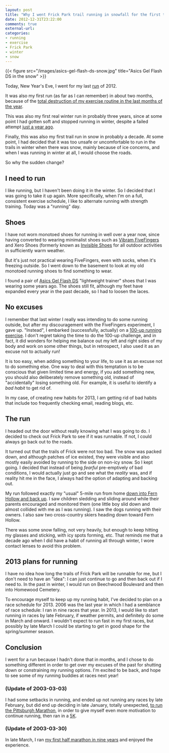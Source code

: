 ```yaml
---
layout: post
title: "Why I went Frick Park trail running in snowfall for the first time in a decade"
date: 2012-12-31T23:22:00
comments: true
external-url: 
categories: 
- running
- exercise
- Frick Park
- winter
- snow
---
```

{{< figure src="/images/asics-gel-flash-ds-snow.jpg" title="Asics Gel Flash DS in the snow" >}}

Today, New Year's Eve, I went for my last [run](/blog/categories/running/) of 2012.

It was also my first run (as far as I can remember) in about two months, because of the [total destruction of my exercise routine in the last months of the year](/blog/2012/12/28/meditations-on-climbing-the-36-floors-of-the-pitt-cathedral-of-learning/).

This was also my first real winter run in probably three years, since at some point I had gotten soft and stopped running in winter, despite a failed attempt [just a year ago](/blog/2012/01/02/new-experiment-for-a-new-year-winter-running-in-vibram-fivefingers-shoes/).

Finally, this was also my first trail run in snow in probably a decade. At some point, I had decided that it was too unsafe or uncomfortable to run in the trails in winter when there was snow, mainly because of ice concerns, and when I was running in winter at all, I would choose the roads.

So why the sudden change?

<!--more-->

## I need to run

I like running, but I haven't been doing it in the winter. So I decided that I was going to take it up again. More specifically, when I'm on a full, consistent exercise schedule, I like to alternate running with strength training. Today was a "running" day.

## Shoes

I have not worn monotoed shoes for running in well over a year now, since having converted to wearing minimalist shoes such as [Vibram FiveFingers](/blog/categories/fivefingers/) and Xero Shoes (formerly known as [Invisible Shoes](/blog/categories/invisible-shoes/) for all outdoor activities in sufficiently warm weather.

But it's just not practical wearing FiveFingers, even with socks, when it's freezing outside. So I went down to the basement to look at my old monotoed running shoes to find something to wear.

I found a pair of [Asics Gel Flash DS](http://www.roadrunnersports.com/rrs/products/ASC754/) "lightweight trainer" shoes that I was wearing some years ago. The shoes still fit, although my feet have expanded every year in the past decade, so I had to loosen the laces.

## No excuses

I remember that last winter I really was intending to do some running outside, but after my discouragement with the FiveFingers experiment, I gave up. "Instead", I embarked (successfully, actually) on a [100-up running exercise](/blog/2012/01/09/starting-the-100-up-exercise-for-running-30-day-challenge/). I don't regret taking the time to do the 100-up challenge, and in fact, it did wonders for helping me balance out my left and right sides of my body and work on some other things, but in retrospect, I also used it as an excuse not to actually run!

It is too easy, when adding something to your life, to use it as an excuse not to do something else. One way to deal with this temptation is to be conscious that given limited time and energy, if you add something new, you should also deliberately remove something old, instead of "accidentally" losing something old. For example, it is useful to identify a *bad habit* to get rid of.

In my case, of creating new habits for 2013, I am getting rid of bad habits that include too frequently checking email, reading blogs, etc.

## The run

I headed out the door without really knowing what I was going to do. I decided to check out Frick Park to see if it was runnable. If not, I could always go back out to the roads.

It turned out that the trails of Frick were not too bad. The snow was packed down, and although patches of ice existed, they were visible and also mostly easily avoided by running to the side on non-icy snow. So I kept going. I decided that instead of being *fearful* pre-emptively of bad conditions, I would actually just go and see what the *reality* was, and if reality hit me in the face, I always had the option of adapting and backing out.

My run followed exactly my "usual" 5-mile run from home [down into Fern Hollow and back up](/blog/2011/10/12/i-love-trail-running-in-frick-park/). I saw children sledding and sliding around while their parents encouraged and monitored them (one little boy slid down and almost collided with me as I was running). I saw the dogs running with their owners. I also saw two cross-country skiers heading down toward Fern Hollow.

There was some snow falling, not very heavily, but enough to keep hitting my glasses and sticking, with icy spots forming, etc. That reminds me that a decade ago when I did have a habit of running all through winter, I wore contact lenses to avoid this problem.

## 2013 plans for running

I have no idea how long the trails of Frick Park will be runnable for me, but I don't need to have an "idea": I can just continue to go and then back out if I need to. In the past in winter, I would run on Beechwood Boulevard and then into Homewood Cemetery.

To encourage myself to keep up my running habit, I've decided to plan on a race schedule for 2013. 2006 was the last year in which I had a semblance of race schedule: I ran in nine races that year. In 2013, I would like to start running in races by late February, if weather permits, and definitely do some in March and onward. I wouldn't expect to run fast in my first races, but possibly by late March I could be starting to get in good shape for the spring/summer season.

## Conclusion

I went for a run because I hadn't done that in months, and I chose to do something different in order to get over my excuses of the past for shutting down or constraining my running options. I'm excited to be back, and hope to see some of my running buddies at races next year!

### (Update of 2003-03-03)

I had some setbacks in running, and ended up not running any races by late February, but did end up deciding in late January, totally unexpected, [to run the Pittsburgh Marathon](/blog/2013/01/30/why-and-how-i-am-going-to-run-the-2013-pittsburgh-marathon/), in order to give myself even more motivation to continue running, then ran in a [5K](/blog/2013/03/03/my-first-steel-city-road-runners-winter-5k-race/).

### (Update of 2003-03-30)

In late March, I ran [my first half marathon in nine years](/blog/2013/03/30/report-on-just-a-short-run-my-first-half-marathon-in-nine-years/) and enjoyed the experience.
